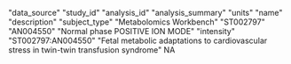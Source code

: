 "data_source"	"study_id"	"analysis_id"	"analysis_summary"	"units"	"name"	"description"	"subject_type"
"Metabolomics Workbench"	"ST002797"	"AN004550"	"Normal phase POSITIVE ION MODE"	"intensity"	"ST002797:AN004550"	"Fetal metabolic adaptations to cardiovascular stress in twin-twin transfusion syndrome"	NA
